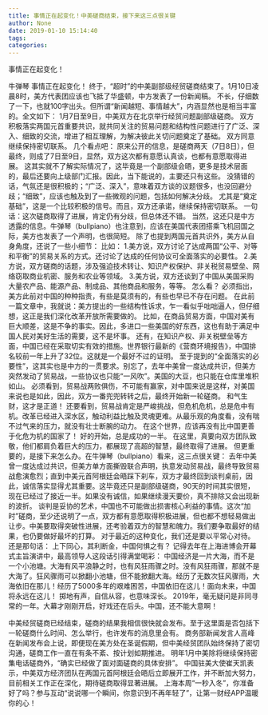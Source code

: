 ```yaml
---
title: 事情正在起变化！中美磋商结束，接下来这三点很关键
author: None
date: 2019-01-10 15:14:40
tags: 
categories: 
---
```

事情正在起变化！
<!-- more -->
牛弹琴
事情正在起变化！
终于，“超时”的中美副部级经贸磋商结束了。1月10日凌晨8时，美方代表团应该也飞抵了华盛顿，中方发表了一份新闻稿。
不长，仔细数了一下，也就100字出头。但所谓“新闻越短、事情越大”，内涵显然也是相当丰富的。全文如下：
1月7日至9日，中美双方在北京举行经贸问题副部级磋商。
双方积极落实两国元首重要共识，就共同关注的贸易问题和结构性问题进行了广泛、深入、细致的交流，增进了相互理解，为解决彼此关切问题奠定了基础。
双方同意继续保持密切联系。
几个看点吧：
原来公开的信息，是磋商两天（7日8日），但最终，则成了7日至9日，显然，双方这次都有意愿认真谈，也都有意愿取得进展。
这其实就不了解实际情况了，这毕竟是一个副部级会晤，更多是技术层面的，最后还要向上级部门汇报。因此，当下能说的，主要还只有这些。
没猜错的话，气氛还是很积极的；“广泛、深入”，意味着双方谈的议题很多，也没回避分歧；“细致”，应该也触及到了一些微观的问题，包括如何解决分歧。
尤其是“奠定基础”，这是一个比较积极的信号。而且，双方还承诺，继续保持密切联系。
一句话：这次磋商取得了进展，肯定仍有分歧，但总体还不错。
当然，这还只是中方透露的信息。牛弹琴（bullpiano）也注意到，应该在美国代表团搭乘飞机回国之际，美方也发表了一个声明，也很简短。
除了也提到两国元首共识外，美方从自身角度，还说了一些小细节：
比如：
1.美方说，双方讨论了达成两国“公平、对等和平衡”的贸易关系的方式。还讨论了达成的任何协议可全面落实的必要性。
2.美方说，双方磋商的话题，涉及强迫技术转让、知识产权保护、非关税贸易壁垒、网络窃取商业机密、服务和农业等领域。
3.美方说，双方还谈到了中国从美国采购大量农产品、能源产品、制成品、其他商品和服务，等等。
怎么看？
必须指出，美方此前对中国的种种指责，有些是莫须有的，有些也早已不存在问题。
在此前一篇文章中，我就说：美方提出的一些结构性诉求，乍一看似乎咄咄逼人，但仔细想，这正是我们深化改革开放所需要做的。
比如，在商品贸易方面，中国对美有巨大顺差，这是不争的事实。因此，多进口一些美国的好东西，这也有助于满足中国人民对美好生活的需要，这不是坏事。
还有，在知识产权、非关税壁垒等方面，中国已经在采取切实有效的措施。世界银行最新的《营商环境报告》，中国排名较前一年上升了32位。这就是一个最好不过的证明。
至于提到的“全面落实的必要性”，这其实也是中方的一贯要求。别忘了，去年中美曾一度达成共识，但美方突然发动了贸易战，一些协议也只能“一风吹”。美国的大豆，也只能在仓库里堆积如山。
必须看到，贸易战两败俱伤，不可能有赢家，对中国来说是这样，对美国来说也是如此，因此，双方一番兜兜转转之后，最终开始新一轮磋商。
和气生财，这才是正道！
还要看到，贸易战肯定是严峻挑战，但危机危机，总是危中有机。改革已经进入深水区，触动利益比触及灵魂更难。从最乐观的角度看，没有喘不过气来的压力，就没有壮士断腕的动力。
在这个世界，应该再没有比中国更善于化危为机的国家了！
好的开始，总是成功的一半。
在这里，真要向双方团队致敬，他们都肩负着巨大的压力，都展现了高超的智慧，最终取得了进展。
但更重要的，是接下来怎么办。在牛弹琴（bullpiano）看来，这三点很关键：
去年中美曾一度达成过共识，但美方单方面撕毁联合声明，执意发动贸易战，最终导致贸易战愈演愈烈；直到中美元首阿根廷会晤踩下刹车，双方才最终回到谈判桌前，因此，诚信落实显得尤其重要。这毕竟还只是副部级磋商，90天的时间其实很短，现在已经过了接近一半。如果没有诚信，如果继续漫天要价，真不排除又会出现新的波折。
谈判是妥协的艺术，中国也不可能做出损害核心利益的事情。这次“加时”磋商，至少还说明了一点，双方都有意愿取得积极进展，但也都不想轻易做出让步。中美要取得突破性进展，还考验着双方的智慧和魄力。我们要争取最好的结果，也仍要做好最坏的打算。
对于最近的这种变化，我们还是要以平常心对待。还是那句话：
上下同心，其利断金，中国何惧之有？
记得去年在上海进博会开幕式主旨演讲中，最高领导人这段话引得满堂喝彩：
中国经济是一片大海，而不是一个小池塘。大海有风平浪静之时，也有风狂雨骤之时。没有风狂雨骤，那就不是大海了。狂风骤雨可以掀翻小池塘，但不能掀翻大海。经历了无数次狂风骤雨，大海依旧在那儿！经历了5000多年的艰难困苦，中国依旧在这儿！面向未来，中国将永远在这儿！
掷地有声，自信从容，也意味深长。
2019年，毫无疑问是非同寻常的一年。大幕才刚刚开启，好戏还在后头。中国，还不能大意啊！
 
 
中美经贸磋商已经结束，磋商的结果我相信很快就会发布。至于这里面是否包括下一轮磋商什么时间、怎么举行，也许发布的消息里会有。
商务部新闻发言人高峰在新闻发布会上说，即便现在美方处在圣诞假期，但中美经贸团队始终保持了密切沟通，磋商工作一直在有条不紊、按计划如期推进。
明年1月中美除将继续保持密集电话磋商外，“确实已经做了面对面磋商的具体安排”。
中国驻美大使崔天凯表示，中美双方经济团队在两国元首阿根廷会晤后立即展开工作，并不断加大努力，目前相关工作正在深化，期待磋商取得显著进展。
上海本周“一秒入冬”，你准备好了吗？参与互动“说说哪一个瞬间，你意识到不再年轻了”，让第一财经APP温暖你的心！
